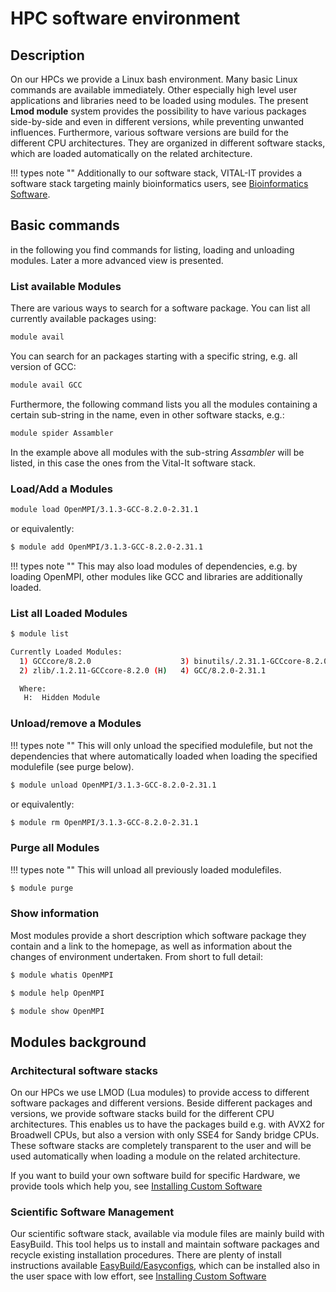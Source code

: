 # HPC software environment

[//]: # (TODO HPC modules, Env Variables, Easybuild, ...)
## Description

On our HPCs we provide a Linux bash environment. 
Many basic Linux commands are available immediately. Other especially high level user applications and libraries need to be loaded using modules. 
The present **Lmod module** system provides the possibility to have various packages side-by-side and even in different versions, while preventing unwanted influences. Furthermore, various software versions are build for the different CPU architectures. They are organized in different software stacks, which are loaded automatically on the related architecture. 

!!! types note ""
    Additionally to our software stack, VITAL-IT provides a software stack targeting mainly bioinformatics users, see [Bioinformatics Software](pre-installed-software.md#BioinformaticsSoftware).

## Basic commands
in the following you find commands for listing, loading and unloading modules. 
Later a more advanced view is presented.

### List available Modules
There are various ways to search for a software package. You can list all currently available packages using:
```Bash
module avail
```

You can search for an packages starting with a specific string, e.g. all version of GCC:
```Bash
module avail GCC
```

Furthermore, the following command lists you all the modules containing a certain sub-string in the name, even in other software stacks, e.g.:
```Bash
module spider Assambler
```
In the example above all modules with the sub-string *Assambler* will be listed, in this case the ones from the Vital-It software stack. 

### Load/Add a Modules

```Bash
module load OpenMPI/3.1.3-GCC-8.2.0-2.31.1
```

or equivalently:

```Bash
$ module add OpenMPI/3.1.3-GCC-8.2.0-2.31.1
```

!!! types note ""
    This may also load modules of dependencies, e.g. by loading OpenMPI, other modules like GCC and libraries are additionally loaded.

### List all Loaded Modules

```Bash
$ module list

Currently Loaded Modules:
  1) GCCcore/8.2.0                    3) binutils/.2.31.1-GCCcore-8.2.0 (H)   5) numactl/2.0.12-GCCcore-8.2.0       7) libxml2/.2.9.8-GCCcore-8.2.0     (H)   9) hwloc/1.11.11-GCCcore-8.2.0
  2) zlib/.1.2.11-GCCcore-8.2.0 (H)   4) GCC/8.2.0-2.31.1                     6) XZ/.5.2.4-GCCcore-8.2.0      (H)   8) libpciaccess/.0.14-GCCcore-8.2.0 (H)  10) OpenMPI/3.1.3-GCC-8.2.0-2.31.1

  Where:
   H:  Hidden Module
```

### Unload/remove a Modules

!!! types note ""
    This will only unload the specified modulefile, but not the dependencies that where automatically loaded when loading the specified modulefile (see purge below).

```Bash
$ module unload OpenMPI/3.1.3-GCC-8.2.0-2.31.1
```
or equivalently:

```Bash
$ module rm OpenMPI/3.1.3-GCC-8.2.0-2.31.1
```

### Purge all Modules

!!! types note ""
    This will unload all previously loaded modulefiles.

```Bash
$ module purge
```


### Show information

Most modules provide a short description which software package they contain and a link to the homepage, as well as information about the changes of environment undertaken. From short to full detail:

```Bash
$ module whatis OpenMPI
```

```Bash
$ module help OpenMPI
```

```Bash
$ module show OpenMPI
```

## Modules background

### Architectural software stacks

On our HPCs we use LMOD (Lua modules) to provide access to different software packages and different versions. Beside different packages and versions, we provide software stacks build for the different CPU architectures. This enables us to have the packages build e.g. with AVX2 for Broadwell CPUs, but also a version with only SSE4 for Sandy bridge CPUs. These software stacks are completely transparent to the user and will be used automatically when loading a module on the related architecture. 

If you want to build your own software build for specific Hardware, we provide tools which help you, see [Installing Custom Software](installing-custom-software.md)

### Scientific Software Management

Our scientific software stack, available via module files are mainly build with EasyBuild. This tool helps us to install and maintain software packages and recycle existing installation procedures. There are plenty of install instructions available [EasyBuild/Easyconfigs](https://github.com/easybuilders/easybuild-easyconfigs), which can be installed also in the user space with low effort, see [Installing Custom Software](installing-custom-software.md)